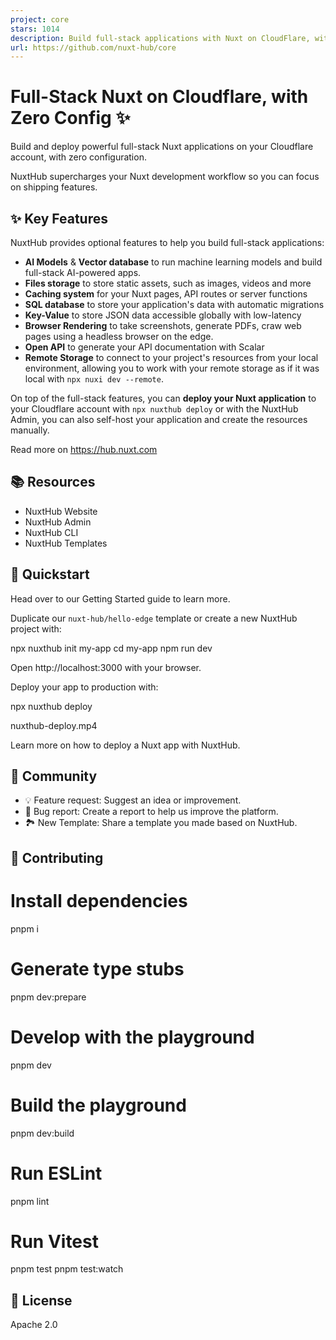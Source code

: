 ```yaml
---
project: core
stars: 1014
description: Build full-stack applications with Nuxt on CloudFlare, with zero configuration.
url: https://github.com/nuxt-hub/core
---
```


Full-Stack Nuxt on Cloudflare, with Zero Config ✨
=================================================

Build and deploy powerful full-stack Nuxt applications on your Cloudflare account, with zero configuration.

NuxtHub supercharges your Nuxt development workflow so you can focus on shipping features.

✨ Key Features
--------------

NuxtHub provides optional features to help you build full-stack applications:

-   **AI Models** & **Vector database** to run machine learning models and build full-stack AI-powered apps.
-   **Files storage** to store static assets, such as images, videos and more
-   **Caching system** for your Nuxt pages, API routes or server functions
-   **SQL database** to store your application's data with automatic migrations
-   **Key-Value** to store JSON data accessible globally with low-latency
-   **Browser Rendering** to take screenshots, generate PDFs, craw web pages using a headless browser on the edge.
-   **Open API** to generate your API documentation with Scalar
-   **Remote Storage** to connect to your project's resources from your local environment, allowing you to work with your remote storage as if it was local with `npx nuxi dev --remote`.

On top of the full-stack features, you can **deploy your Nuxt application** to your Cloudflare account with `npx nuxthub deploy` or with the NuxtHub Admin, you can also self-host your application and create the resources manually.

Read more on https://hub.nuxt.com

📚 Resources
------------

-   NuxtHub Website
-   NuxtHub Admin
-   NuxtHub CLI
-   NuxtHub Templates

🚀 Quickstart
-------------

Head over to our Getting Started guide to learn more.

Duplicate our `nuxt-hub/hello-edge` template or create a new NuxtHub project with:

npx nuxthub init my-app
cd my-app
npm run dev

Open http://localhost:3000 with your browser.

Deploy your app to production with:

npx nuxthub deploy

nuxthub-deploy.mp4

Learn more on how to deploy a Nuxt app with NuxtHub.

🤝 Community
------------

-   💡 Feature request: Suggest an idea or improvement.
-   🐞 Bug report: Create a report to help us improve the platform.
-   🏞️ New Template: Share a template you made based on NuxtHub.

💚 Contributing
---------------

# Install dependencies
pnpm i

# Generate type stubs
pnpm dev:prepare

# Develop with the playground
pnpm dev

# Build the playground
pnpm dev:build

# Run ESLint
pnpm lint

# Run Vitest
pnpm test
pnpm test:watch

📄 License
----------

Apache 2.0
